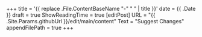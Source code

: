 +++
title = '{{ replace .File.ContentBaseName "-" " " | title }}'
date = {{ .Date }}
draft = true
ShowReadingTime = true
[editPost]
URL = "{{ .Site.Params.githubUrl }}/edit/main/content"
Text = "Suggest Changes"
appendFilePath = true
+++
